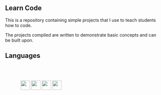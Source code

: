<head>
  <link rel="stylesheet" href="https://cdn.jsdelivr.net/gh/devicons/devicon@v2.14.0/devicon.min.css">
</head>

<body>
<h2>Learn Code</h2>
<p>This is a repository containing simple projects that I use to teach students how to code.</p>
<p>The projects compiled are written to demonstrate basic concepts and can be built upon.</p>

<h2>Languages</h2>

<div style="display: block; padding: 50px;">
  <img src="https://cdn.jsdelivr.net/gh/devicons/devicon/icons/python/python-original-wordmark.svg" style="width: 30px; height: 30px;"/>
  <img src="https://cdn.jsdelivr.net/gh/devicons/devicon/icons/cplusplus/cplusplus-original.svg" style="width: 30px; height: 30px; " />
  <img src="https://cdn.jsdelivr.net/gh/devicons/devicon/icons/html5/html5-original-wordmark.svg" style="width: 30px; height: 30px; "/>
  <img src="https://cdn.jsdelivr.net/gh/devicons/devicon/icons/css3/css3-original-wordmark.svg" style="width: 30px; height: 30px; "/>
  
</div>

</body>
